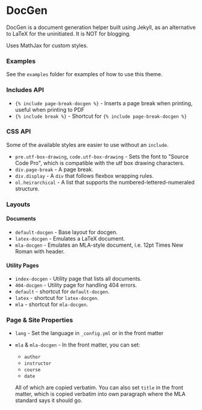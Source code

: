 # DocGen
DocGen is a document generation helper built using Jekyll, as an alternative to
LaTeX for the uninitiated. It is NOT for blogging.

Uses MathJax for custom styles.

### Examples
See the `examples` folder for examples of how to use this theme.

### Includes API
- `{% include page-break-docgen %}` - Inserts a page break when printing, useful
  when printing to PDF
- `{% include break %}` - Shortcut for `{% include page-break-docgen %}`


### CSS API
Some of the available styles are easier to use without an `include`.

- `pre.utf-box-drawing`, `code.utf-box-drawing` - Sets the font to "Source Code Pro",
  which is compatible with the utf box drawing characters.
- `div.page-break` - A page break.
- `div.display` - A `div` that follows flexbox wrapping rules.
- `ol.heirarchical` - A list that supports the numbered-lettered-numeraled structure.

### Layouts

#### Documents
- `default-docgen` - Base layout for docgen.
- `latex-docgen` - Emulates a LaTeX document.
- `mla-docgen` - Emulates an MLA-style document, i.e. 12pt Times New Roman with header.

#### Utility Pages
- `index-docgen` - Utility page that lists all documents.
- `404-docgen` - Utility page for handling 404 errors.
- `default` - shortcut for `default-docgen`.
- `latex` - shortcut for `latex-docgen`.
- `mla` - shortcut for `mla-docgen`.

### Page & Site Properties
- `lang` - Set the language in `_config.yml` or in the front matter
- `mla` & `mla-docgen` - In the front matter, you can set:

  - `author`
  - `instructor`
  - `course`
  - `date`

  All of which are copied verbatim. You can also set `title` in the front matter,
  which is copied verbatim into own paragraph where the MLA standard says it should go.

